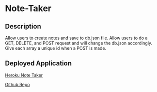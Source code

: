 # Note-Taker

## Description
Allow users to create notes and save to db.json file.
Allow users to do a GET, DELETE, and POST request and will change the db.json accordingly.
Give each array a unique id when a POST is made.

## Deployed Application
[Heroku Note Taker](https://infinite-sands-31597.herokuapp.com/notes)

[Github Repo](https://github.com/SithHun/note-taker)


